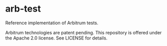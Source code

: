 # arb-test

Reference implementation of Arbitrum tests.

Arbitrum technologies are patent pending. This repository is offered under the Apache 2.0 license. See LICENSE for details.
